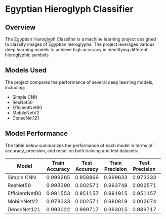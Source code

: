 # Egyptian Hieroglyph Classifier

## Overview
The Egyptian Hieroglyph Classifier is a machine learning project designed to classify images of Egyptian hieroglyphs. The project leverages various deep learning models to achieve high accuracy in identifying different hieroglyphic symbols.

## Models Used
The project compares the performance of several deep learning models, including:
- Simple CNN
- ResNet50
- EfficientNetB0
- MobileNetV2
- DenseNet121

## Model Performance
The table below summarizes the performance of each model in terms of accuracy, precision, and recall on both training and test datasets:

| Model           | Train Accuracy | Test Accuracy | Train Precision | Test Precision | Train Recall | Test Recall |
|-----------------|----------------|---------------|-----------------|----------------|--------------|-------------|
| Simple CNN      | 0.999265       | 0.958869      | 0.999633        | 0.973333       | 0.999265     | 0.938303    |
| ResNet50        | 0.993390       | 0.002571      | 0.993748        | 0.002571       | 0.992288     | 0.002571    |
| EfficientNetB0  | 0.991553       | 0.951157      | 0.991915        | 0.951157       | 0.991186     | 0.951157    |
| MobileNetV2     | 0.978333       | 0.002571      | 0.980819        | 0.002674       | 0.976497     | 0.002571    |
| DenseNet121     | 0.993022       | 0.989717      | 0.993015        | 0.989717       | 0.991921     | 0.989717    |

